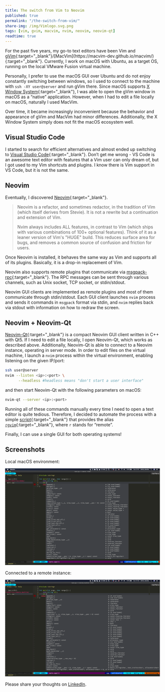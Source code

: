 ```yaml
---
title: The switch from Vim to Neovim
published: true
permalink: "/the-switch-from-vim/"
share-img: /img/Vimlogo.svg.png
tags: [vim, gvim, macvim, nvim, neovim, neovim-qt]
readtime: true
---
```


For the past five years, my go-to text editors have been Vim and [gVim](https://en.wikipedia.org/wiki/Vim_(text_editor)#Interface){:target="_blank"}/[MacVim](https://macvim-dev.github.io/macvim/){:target="_blank"}.
Currently, I work on macOS with Ubuntu, as a target OS, running on the local VMware Fusion virtual machine.

Personally, I prefer to use the macOS GUI over Ubuntu and do not enjoy constantly switching between windows,
so I used to connect to the machine with `ssh -XY user@server` and run gVim there.
Since macOS supports [X Window System](https://www.xquartz.org/){:target="_blank"}, I was able to open the gVim window in macOS as a “native” application. However, when I had to edit a file locally on macOS, naturally I used MacVim.

Over time, it became increasingly inconvenient because the behavior and appearance of gVim and MacVim had minor differences.
Additionally, the X Window System simply does not fit the macOS ecosystem well.

## Visual Studio Code ##

I started to search for efficient alternatives and almost ended up switching to [Visual Studio Code](https://code.visualstudio.com/){:target="_blank"}.
Don’t get me wrong - VS Code is an awesome text editor with features that a Vim user can only dream of, but I got used to my Vim shortcuts and plugins. I know there is Vim support in VS Code, but it is not the same.

## Neovim ##

Eventually, I discovered [Neovim](https://neovim.io/){:target="_blank"}.

> Neovim is a refactor, and sometimes redactor, in the tradition of Vim (which itself derives from Stevie). It is not a rewrite but a continuation and extension of Vim.
>
> Nvim always includes ALL features, in contrast to Vim (which ships with
various combinations of 100+ optional features). Think of it as a leaner
version of Vim's "HUGE" build. This reduces surface area for bugs, and
removes a common source of confusion and friction for users.

Once Neovim is installed, it behaves the same way as Vim and supports all of its plugins.
Basically, it is a drop-in replacement of Vim.

Neovim also supports remote plugins that communicate via [msgpack-rpc](https://msgpack.org/){:target="_blank"}.
The RPC messages can be sent through various channels, such as Unix socket, TCP socket, or stdin/stdout.

Neovim GUI clients are implemented as remote plugins and most of them communicate through stdin/stdout.
Each GUI client launches `nvim` process and sends it commands in `msgpack` format via stdin, and `nvim`
replies back via stdout with information on how to redraw the screen.

## Neovim + Neovim-Qt ##

[Neovim-Qt](https://github.com/equalsraf/neovim-qt){:target="_blank"} is a compact Neovim GUI client written in C++ with Qt5.
If I need to edit a file locally, I open Neovim-Qt, which works as described above.
Additionally, Neovim-Qt is able to connect to a Neovim instance, operating in server mode.
In order to edit files on the virtual machine, I launch a `nvim` process within the virtual environment, enabling listening on the given IP/port:

```sh
ssh user@server
nvim --listen <ip>:<port> \
      --headless #headless means "don't start a user interface"
```

and then start Neovim-Qt with the following parameters on macOS:

```sh
nvim-qt --server <ip>:<port>
```

Running all of these commands manually every time I need to open a text editor is quite tedious.
Therefore, I decided to automate the process with a simple [script](https://github.com/f-squirrel/scripts/blob/master/utils/run_nvim_remotely.zsh){:target="_blank"} that provides the alias [`rgvim`](https://github.com/f-squirrel/scripts/blob/master/utils/run_nvim_remotely.zsh#L78){:target="_blank"}, where `r` stands for “remote”.

Finally, I can use a single GUI for both operating systems!

## Screenshots ##

Local macOS environment:

![Local macOS](/img/neovim-qt-local.png)

Connected to a remote instance:

![Remote connection](/img/neovim-qt-remote.png)

Please share your thoughts on [LinkedIn](https://www.linkedin.com/posts/ddanilov_vim-neovim-activity-6670601427926216705-s0xD?utm_source=share&utm_medium=member_desktop).

